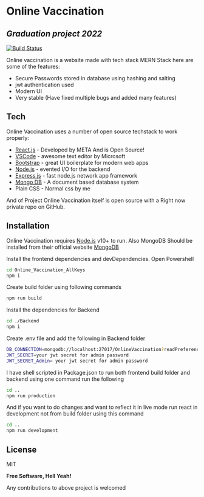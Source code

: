 # Online Vaccination
## _Graduation project 2022_

[![Build Status](https://travis-ci.org/joemccann/dillinger.svg?branch=master)](https://travis-ci.org/joemccann/dillinger)

Online vaccination is a website made with tech stack MERN Stack here are some of the features:

- Secure Passwords stored in database using hashing and salting
- jwt authentication used
- Modern UI
- Very stable (Have fixed multiple bugs and added many features)

## Tech

Online Vaccination uses a number of open source techstack to work properly:

- [React.js](https://reactjs.org/) - Developed by META And is Open Source!
-  [VSCode](https://code.visualstudio.com/) - awesome text editor by Microsoft
- [Bootstrap](https://getbootstrap.com/) - great UI boilerplate for modern web apps
- [Node.js](https://nodejs.org/en/) - evented I/O for the backend
- [Express.js](https://expressjs.com/) - fast node.js network app framework
- [Mongo DB](https://www.mongodb.com/) - A document based database system
-  Plain CSS  - Normal css by me

And of Project Online Vaccination itself is open source with a Right now private repo
 on GitHub.

## Installation

Online Vaccination requires [Node.js](https://nodejs.org/) v10+ to run.
Also MongoDB Should be installed from their official website  [MongoDB](https://www.mongodb.com/try/download/community)

Install the frontend dependencies and devDependencies.
Open Powershell

```sh
cd Online_Vaccination_AllKeys
npm i
```

Create build folder using following commands
```sh
npm run build
```

Install the dependencies for Backend

```sh
cd ./Backend
npm i
```

Create .env file and add the following in Backend folder
```sh
DB_CONNECTION=mongodb://localhost:27017/OnlineVaccination?readPreference=primary&appname=MongoDB%20Compass&ssl=false
JWT_SECRET=your jwt secret for admin password 
JWT_SECRET_Admin= your jwt secret for admin password 
```



I have shell scripted in Package.json to run both frontend build folder and backend using one command run the following
```sh
cd ..
npm run production
```


And if you want to do changes and want to reflect it in live mode run react in development not from build folder using this command
```sh
cd ..
npm run development
```

## License

MIT

**Free Software, Hell Yeah!**

Any contributions to above project is welcomed
